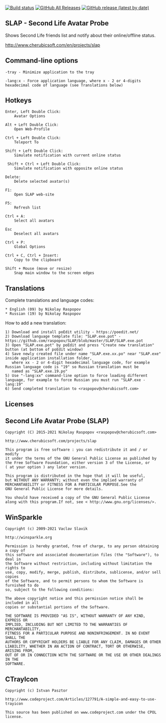 [![Build status](https://ci.appveyor.com/api/projects/status/0y9kmj6esf3uqoqk?svg=true)](https://ci.appveyor.com/project/raspopov/slap)
[![GitHub All Releases](https://img.shields.io/github/downloads/raspopov/SLAP/total)](https://github.com/raspopov/SLAP/releases)
[![GitHub release (latest by date)](https://img.shields.io/github/v/release/raspopov/SLAP)](https://github.com/raspopov/SLAP/releases)

 SLAP - Second Life Avatar Probe
---------------------------------

Shows Second Life friends list and notify about their online/offline status.

http://www.cherubicsoft.com/en/projects/slap

 Command-line options
----------------------

	-tray - Minimize application to the tray

	-lang:x - Force application language, where x - 2 or 4-digits hexadecimal code of language (see Translations below)

 Hotkeys
---------

    Enter, Left Double Click:
        Avatar Options

    Alt + Left Double Click:
        Open Web-Profile

    Ctrl + Left Double Click:
        Teleport To

    Shift + Left Double Click:
        Simulate notification with current online status

     Shift + Ctrl + Left Double Click:
        Simulate notification with opposite online status

    Delete:
        Delete selected avatar(s)

    F1:
        Open SLAP web-site

    F5:
        Refresh list

    Ctrl + A:
        Select all avatars

	Esc
		Deselect all avatars

    Ctrl + P:
        Global Options

    Ctrl + C, Ctrl + Insert:
        Copy to the clipboard

	Shift + Mouse (move or resize)
		Snap main window to the screen edges

 Translations
--------------

Complete translations and language codes:

	* English (09) by Nikolay Raspopov
	* Russian (19) by Nikolay Raspopov

How to add a new translation:

	1) Download and install poEdit utility - https://poedit.net/
	2) Download language template file: "SLAP.exe.pot" - https://github.com/raspopov/SLAP/blob/master/SLAP/SLAP.exe.pot
	3) Open "SLAP.exe.pot" by poEdit and press "Create new translation" button (at bottom of poEdit window)
	4) Save newly created file under name "SLAP.exe.xx.po" near "SLAP.exe" inside application installation folder,
	   where xx - 2 or 4-digit hexadecimal language code, for example Russian language code is "19" so Russian translation must be
	   named as "SLAP.exe.19.po"
	5) Use "-lang:xx" command-line option to force loading different language, for example to force Russian you must run "SLAP.exe -lang:19"
	6) Send completed translation to <raspopov@cherubicsoft.com>

 Licenses
------------

 Second Life Avatar Probe (SLAP)
---------------------------------

    Copyright (C) 2015-2021 Nikolay Raspopov <raspopov@cherubicsoft.com>

    http://www.cherubicsoft.com/projects/slap

    This program is free software : you can redistribute it and / or modify
    it under the terms of the GNU General Public License as published by
    the Free Software Foundation, either version 3 of the License, or
    ( at your option ) any later version.

    This program is distributed in the hope that it will be useful,
    but WITHOUT ANY WARRANTY; without even the implied warranty of
    MERCHANTABILITY or FITNESS FOR A PARTICULAR PURPOSE.See the
    GNU General Public License for more details.

    You should have received a copy of the GNU General Public License
    along with this program.If not, see < http://www.gnu.org/licenses/>.

 WinSparkle
------------

    Copyright (c) 2009-2021 Vaclav Slavik

    http://winsparkle.org

    Permission is hereby granted, free of charge, to any person obtaining a copy of
    this software and associated documentation files (the "Software"), to deal in
    the Software without restriction, including without limitation the rights to
    use, copy, modify, merge, publish, distribute, sublicense, and/or sell copies
    of the Software, and to permit persons to whom the Software is furnished to do
    so, subject to the following conditions:

    The above copyright notice and this permission notice shall be included in all
    copies or substantial portions of the Software.

    THE SOFTWARE IS PROVIDED "AS IS", WITHOUT WARRANTY OF ANY KIND, EXPRESS OR
    IMPLIED, INCLUDING BUT NOT LIMITED TO THE WARRANTIES OF MERCHANTABILITY,
    FITNESS FOR A PARTICULAR PURPOSE AND NONINFRINGEMENT. IN NO EVENT SHALL THE
    AUTHORS OR COPYRIGHT HOLDERS BE LIABLE FOR ANY CLAIM, DAMAGES OR OTHER
    LIABILITY, WHETHER IN AN ACTION OF CONTRACT, TORT OR OTHERWISE, ARISING FROM,
    OUT OF OR IN CONNECTION WITH THE SOFTWARE OR THE USE OR OTHER DEALINGS IN THE
    SOFTWARE.

 CTrayIcon
-----------

    Copyright (c) Istvan Pasztor

    http://www.codeproject.com/Articles/127791/A-simple-and-easy-to-use-trayicon

    This source has been published on www.codeproject.com under the CPOL license.
